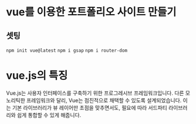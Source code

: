 # vue를 이용한 포트폴리오 사이트 만들기

## 셋팅

`npm init vue@latest`
`npm i gsap`
`npm i router-dom`

# vue.js의 특징

Vue.js는 사용자 인터페이스를 구축하기 위한 프로그레시브 프레임워크입니다. 다른 모노리틱한 프레임워크와 달리, Vue는 점진적으로 채택할 수 있도록 설계되었습니다. 이는 기본 라이브러리가 뷰 레이어만 초점을 맞추면서도, 필요에 따라 서드파티 라이브러리와 쉽게 통합할 수 있게 해줍니다.
